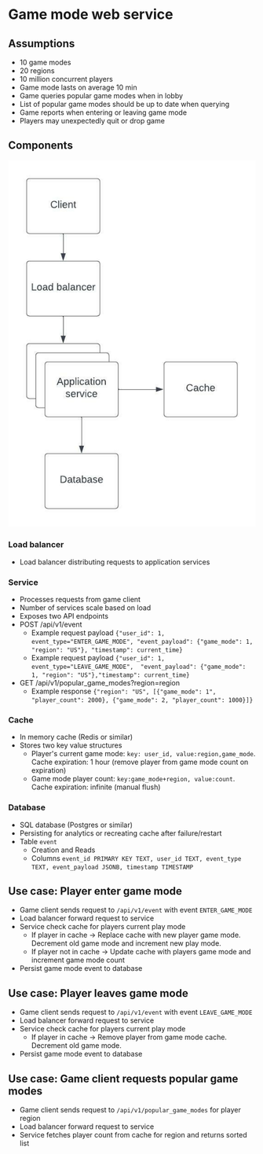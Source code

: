 # Game mode web service

## Assumptions

* 10 game modes
* 20 regions
* 10 million concurrent players
* Game mode lasts on average 10 min 
* Game queries popular game modes when in lobby
* List of popular game modes should be up to date when querying 
* Game reports when entering or leaving game mode
* Players may unexpectedly quit or drop game

## Components

![Design](./system_design.jpeg)

### Load balancer
* Load balancer distributing requests to application services

### Service

* Processes requests from game client
* Number of services scale based on load
* Exposes two API endpoints
* POST /api/v1/event 
    * Example request payload `{"user_id": 1, event_type="ENTER_GAME_MODE", "event_payload": {"game_mode": 1, "region": "US"}, "timestamp": current_time}`  
    * Example request payload `{"user_id": 1, event_type="LEAVE_GAME_MODE",  "event_payload": {"game_mode": 1, "region": "US"},"timestamp": current_time}`  
* GET /api/v1/popular_game_modes?region=region
    * Example response `{"region": "US", [{"game_mode": 1", "player_count": 2000}, {"game_mode": 2, "player_count": 1000}]}`

### Cache

* In memory cache (Redis or similar)
* Stores two key value structures
    * Player's current game mode: `key: user_id, value:region,game_mode`. Cache expiration: 1 hour (remove player from game mode count on expiration)
    * Game mode player count: `key:game_mode+region, value:count`. Cache expiration: infinite (manual flush) 

### Database   

* SQL database (Postgres or similar)
* Persisting for analytics or recreating cache after failure/restart 
* Table `event`
    * Creation and Reads
    * Columns `event_id PRIMARY KEY TEXT, user_id TEXT, event_type TEXT, event_payload JSONB, timestamp TIMESTAMP`

## Use case: Player enter game mode

* Game client sends request to `/api/v1/event` with event `ENTER_GAME_MODE` 
* Load balancer forward request to service
* Service check cache for players current play mode
    * If player in cache -> Replace cache with new player game mode. Decrement old game mode and increment new play mode.
    * If player not in cache -> Update cache with players game mode and increment game mode count
* Persist game mode event to database

## Use case: Player leaves game mode

* Game client sends request to `/api/v1/event` with event `LEAVE_GAME_MODE`
* Load balancer forward request to service
* Service check cache for players current play mode
    * If player in cache -> Remove player from game mode cache. Decrement old game mode.
* Persist game mode event to database

## Use case: Game client requests popular game modes

* Game client sends request to `/api/v1/popular_game_modes` for player region
* Load balancer forward request to service
* Service fetches player count from cache for region and returns sorted list